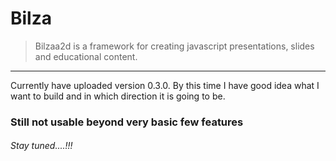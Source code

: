 # Bilza
> Bilzaa2d is a framework for creating javascript presentations, slides and educational content.

---

Currently have uploaded version 0.3.0. By this  time I have good idea what I want to build and in which direction it is going to be.

### Still not usable beyond very basic few features

###### Stay tuned....!!!